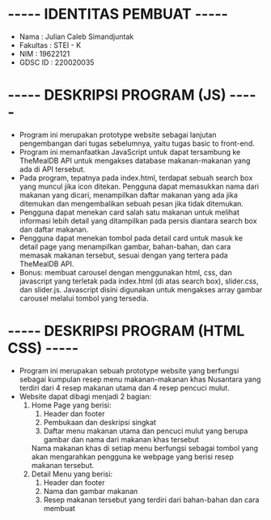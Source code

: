 <h1> ----- IDENTITAS PEMBUAT ----- </h1>
<ul>
    <li>Nama        : Julian Caleb Simandjuntak</li>
    <li>Fakultas    : STEI - K</li>
    <li>NIM         : 19622121</li>
    <li>GDSC ID     : 220020035</li>
</ul>

<h1> ----- DESKRIPSI PROGRAM (JS) ----- </h1>
<ul>
    <li>Program ini merupakan prototype website sebagai lanjutan pengembangan dari tugas sebelumnya, yaitu tugas basic to front-end.</li>
    <li>Program ini memanfaatkan JavaScript untuk dapat tersambung ke TheMealDB API untuk mengakses database makanan-makanan yang ada di API tersebut.</li>
    <li>Pada program, tepatnya pada index.html, terdapat sebuah search box yang muncul jika icon ditekan. Pengguna dapat memasukkan nama dari makanan yang dicari, menampilkan daftar makanan yang ada jika ditemukan dan mengembalikan sebuah pesan jika tidak ditemukan.</li>
    <li>Pengguna dapat menekan card salah satu makanan untuk melihat informasi lebih detail yang ditampilkan pada persis diantara search box dan daftar makanan.</li>
    <li>Pengguna dapat menekan tombol pada detail card untuk masuk ke detail page yang menampilkan gambar, bahan-bahan, dan cara memasak makanan tersebut, sesuai dengan yang tertera pada TheMealDB API.</li>
    <li>Bonus: membuat carousel dengan menggunakan html, css, dan javascript yang terletak pada index.html (di atas search box), slider.css, dan slider.js. Javascript disini digunakan untuk mengakses array gambar carousel melalui tombol yang tersedia.</li>
</ul>

<h1> ----- DESKRIPSI PROGRAM (HTML CSS) ----- </h1>
<ul>
    <li>Program ini merupakan sebuah prototype website yang berfungsi sebagai kumpulan resep menu makanan-makanan khas Nusantara yang terdiri dari 4 resep makanan utama dan 4 resep pencuci mulut.</li>
    <li>Website dapat dibagi menjadi 2 bagian:
        <ol>
            <li>Home Page yang berisi:
                <ol>
                    <li>Header dan footer</li>
                    <li>Pembukaan dan deskripsi singkat</li>
                    <li>Daftar menu makanan utama dan pencuci mulut yang berupa gambar dan nama dari makanan khas tersebut</li>
                </ol>
                Nama makanan khas di setiap menu berfungsi sebagai tombol yang akan mengarahkan pengguna ke webpage yang berisi resep makanan tersebut.
            </li>
            <li>Detail Menu yang berisi:
                <ol>
                    <li>Header dan footer</li>
                    <li>Nama dan gambar makanan</li>
                    <li>Resep makanan tersebut yang terdiri dari bahan-bahan dan cara membuat</li>
                </ol>    
            </li>
        </ol>
    </li>
</ul>
